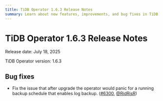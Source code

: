 ```yaml
---
title: TiDB Operator 1.6.3 Release Notes
summary: Learn about new features, improvements, and bug fixes in TiDB Operator 1.6.3.
---
```


# TiDB Operator 1.6.3 Release Notes

Release date: July 18, 2025

TiDB Operator version: 1.6.3
## Bug fixes

- Fix the issue that after upgrade the operator would panic for a running backup schedule that enables log backup. ([#6300](https://github.com/pingcap/tidb-operator/pull/6300), [@RidRisR](https://github.com/RidRisR))
